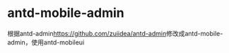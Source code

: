 # antd-mobile-admin
根据antd-admin<https://github.com/zuiidea/antd-admin>修改成antd-mobile-admin，使用antd-mobileui
